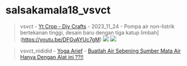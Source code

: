 # salsakamala18_vsvct
> vsvct - [Yt Crop - Diy Crafts](https://m.youtube.com/@Ytcrop) - 2023_11_24 - Pompa air non-listrik bertekanan tinggi, desain baru dengan tiga katup limbah](https://youtu.be/DFGvAYUc7gM) <img src="https://i.ytimg.com/vi/DFGvAYUc7gM/hq720.jpg?sqp=-oaymwEcCK4FEIIDSEfyq4qpAw4IARUAAIhCGAFwAcABBg==&rs=AOn4CLCh6Sf6AtKZusrlP368yOxhdlHuFQ"> <img src="media/DFGvAYUc7gM/">


> vsvct_nididid - [Yoga Arief](https://m.youtube.com/@yogaarief2613) - [Buatlah Air Sebening Sumber Mata Air Hanya Dengan Alat ini ??!!](https://youtu.be/n-qeYmiz-jk)
